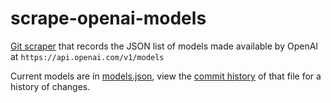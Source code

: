 # scrape-openai-models

[Git scraper](https://simonwillison.net/2020/Oct/9/git-scraping/) that records the JSON list of models made available by OpenAI at `https://api.openai.com/v1/models`

Current models are in [models.json](https://github.com/simonw/scape-openai-models/blob/main/models.json),
view the [commit history](https://github.com/simonw/scape-openai-models/commits/main/models.json) of that file for a history of changes.
